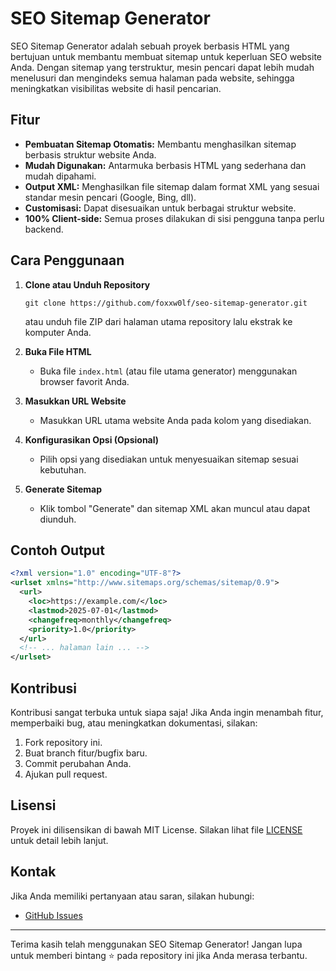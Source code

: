 # SEO Sitemap Generator

SEO Sitemap Generator adalah sebuah proyek berbasis HTML yang bertujuan untuk membantu membuat sitemap untuk keperluan SEO website Anda. Dengan sitemap yang terstruktur, mesin pencari dapat lebih mudah menelusuri dan mengindeks semua halaman pada website, sehingga meningkatkan visibilitas website di hasil pencarian.

## Fitur

- **Pembuatan Sitemap Otomatis:** Membantu menghasilkan sitemap berbasis struktur website Anda.
- **Mudah Digunakan:** Antarmuka berbasis HTML yang sederhana dan mudah dipahami.
- **Output XML:** Menghasilkan file sitemap dalam format XML yang sesuai standar mesin pencari (Google, Bing, dll).
- **Customisasi:** Dapat disesuaikan untuk berbagai struktur website.
- **100% Client-side:** Semua proses dilakukan di sisi pengguna tanpa perlu backend.

## Cara Penggunaan

1. **Clone atau Unduh Repository**
   ```
   git clone https://github.com/foxxw0lf/seo-sitemap-generator.git
   ```
   atau unduh file ZIP dari halaman utama repository lalu ekstrak ke komputer Anda.

2. **Buka File HTML**
   - Buka file `index.html` (atau file utama generator) menggunakan browser favorit Anda.

3. **Masukkan URL Website**
   - Masukkan URL utama website Anda pada kolom yang disediakan.

4. **Konfigurasikan Opsi (Opsional)**
   - Pilih opsi yang disediakan untuk menyesuaikan sitemap sesuai kebutuhan.

5. **Generate Sitemap**
   - Klik tombol "Generate" dan sitemap XML akan muncul atau dapat diunduh.

## Contoh Output

```xml
<?xml version="1.0" encoding="UTF-8"?>
<urlset xmlns="http://www.sitemaps.org/schemas/sitemap/0.9">
  <url>
    <loc>https://example.com/</loc>
    <lastmod>2025-07-01</lastmod>
    <changefreq>monthly</changefreq>
    <priority>1.0</priority>
  </url>
  <!-- ... halaman lain ... -->
</urlset>
```


## Kontribusi

Kontribusi sangat terbuka untuk siapa saja! Jika Anda ingin menambah fitur, memperbaiki bug, atau meningkatkan dokumentasi, silakan:

1. Fork repository ini.
2. Buat branch fitur/bugfix baru.
3. Commit perubahan Anda.
4. Ajukan pull request.

## Lisensi

Proyek ini dilisensikan di bawah MIT License. Silakan lihat file [LICENSE](LICENSE) untuk detail lebih lanjut.

## Kontak

Jika Anda memiliki pertanyaan atau saran, silakan hubungi:
- [GitHub Issues](https://github.com/foxxw0lf/seo-sitemap-generator/issues)

---

Terima kasih telah menggunakan SEO Sitemap Generator! Jangan lupa untuk memberi bintang ⭐ pada repository ini jika Anda merasa terbantu.
